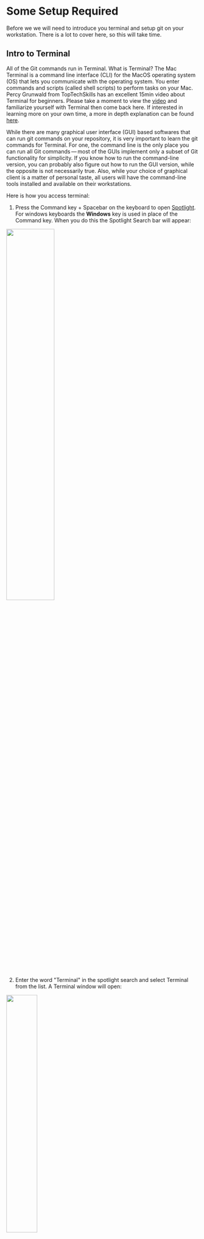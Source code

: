 # Some Setup Required
Before we we will need to introduce you terminal and setup git on your workstation. There is a lot to cover here, so this will take time. 

## Intro to Terminal
All of the Git commands run in Terminal. What is Terminal? The Mac Terminal is a command line interface (CLI) for the MacOS operating system (OS) that lets you communicate with the operating system. You enter commands and scripts (called shell scripts) to perform tasks on your Mac. Percy Grunwald from TopTechSkills has an excellent 15min video about Terminal for beginners. Please take a moment to view the [video](https://www.youtube.com/watch?v=aKRYQsKR46I) and familiarize yourself with Terminal then come back here. If interested in learning more on your own time, a more in depth explanation can be found [here](https://www.youtube.com/watch?v=ogWoUU2DXBU). 

While there are many graphical user interface (GUI) based softwares that can run git commands on your repository, it is very important to learn the git commands for Terminal. For one, the command line is the only place you can run all Git commands — most of the GUIs implement only a subset of Git functionality for simplicity. If you know how to run the command-line version, you can probably also figure out how to run the GUI version, while the opposite is not necessarily true. Also, while your choice of graphical client is a matter of personal taste, all users will have the command-line tools installed and available on their workstations.

Here is how you access terminal:

1. Press the Command key + Spacebar on the keyboard to open [Spotlight](https://support.apple.com/guide/mac-help/search-with-spotlight-mchlp1008/mac). For windows keyboards the **Windows** key is used in place of the Command key.  When you do this the Spotlight Search bar will appear:

<img src="images/spotlight.png" width="50%" height="50%">

2. Enter the word "Terminal" in the spotlight search and select Terminal from the list. A Terminal window will open:

<img src="images/terminalwindow.png" width="40%" height="40%">

3. When you open terminal it will open in the home directory by default. The home directory is the logged-in users working folder. You know you are in the home directory when you see the following :
   
```
 userName@ComputerName ~ %
```    
The ~ (tilde) indicates you are in the home directory. 

Here are some useful commands for terminal (% is prompt and not part of the command):

```
- To see the path of your current directory (Print Working Directory):
% pwd
- To list content of current directory (List items):
% ls
- To navigate to a folder enter folder name after cd (you don't include <around the name>, this is just an example): 
% cd <folder_Name>
- To navigate back up one folder:
% cd ..
- To navigate back up two folders:
% cd ../..
- To navigate to the root folder:
% cd /
- To navigate to the home folder:
% cd ~
- To clear the screen (just leave a prompt):
% clear
- To create a file (you must enter the file extension):
% touch <filename.html>
- To create a folder (Make Directory):
% mkdir <folderName>
- To remove/delete a file:
% rm <index.html>
- To remove/delete an empty folder:
% rmdir <folderName>
- To remove/delete a folder and all of its contents use the "-r" flag (be very careful, this can't be undone):
% rm -r <folderName>
- To copy a file (must be in the folder you want to copy into, expressed as ./ at the end):
% cp <filepath/fileName> ./
Example: copy "index.html" file from "webcourse" folder into your current folder:
% cp webcourse/index.html ./
- To copy an empty folder (must be in the folder you want to copy into, expressed as ./ at the end):
% cp <folderName> ./
- To copy a folder and all of the contents use the -r "flag" (must be in the folder you want to copy into, expressed as ./ at the end):
% cp -r <folderName> ./
Example: copy "webcourse" folder into your current folder and all of its contents you use the "-r" flag:
% cp -r webcourse ./
- To include a space in folder or file name include a \ and then include the space (try to avoid using spaces in file and folder names):
The following will create a folder named "new folder"
% mkdir new\ folder
The following will create a file named "index ten.html"
% touch index\ ten.html
You must also use the backslash to access the directory:
The following will acccess the folder with the name "new folder"
% cd new\ folder
```
Please note that you want to refrain from using spaces when creating file/folder names. We only talk about it here in case you encounter it. Each project will have certain rules around naming conventions. The most common [naming conventions](https://www.freecodecamp.org/news/programming-naming-conventions-explained/) are camel case (camelCase), snake case (snake_case), kebab case (kebab-case), or pascal case (PascalCase). During our course we will be using camel case. 

Please note that there are also [keyboard shortcuts](https://support.apple.com/guide/terminal/keyboard-shortcuts-trmlshtcts/2.14/mac/14.0) for Terminal that you might find useful. 

## Remote Repository Account
Can you use Git without a remote repository account such as GitHub? Yes, but then your repository will only be available locally and not available to others. You want to push your repository to a remote repository in order to collaborate with others. During this course we will be using GitHub; remember their are other services out there. Remember, *Git* is local, *GitHub* is for remote repositories. 

Do you have a GitHub account? If you do, great, if not, please create one here [GitHub Sign Up](https://github.com/signup?ref_cta=Sign+up&ref_loc=header+logged+out&ref_page=%2F&source=header-home). Make sure to use your **personal** email when creating the GitHub account. You will eventually use this account to store your work and possiblky use on your resume. A couple of things about your GitHub account:
   - When creating a username for GitHub make sure to keep it professional. This will be somewhat of a presentation card when searching for employment. 
   - Make sure to use two factor authentication when creating your account.
   - Write down your GitHub username, password, and email for future use. You will need this for password recovery. 
   - Email your GitHub username to your technical instructor.

After creating your GitHub account we will come back here.  

## Do you have Git installed?
Now that you have been introduced to Terminal and have a GitHub account let us get going with Git. Since we will be working with Macs, all steps are for MacOS. Most MacOS computers have Git pre-installed you just have to get it activated. If you want to work from home you have to take a couple more steps (more details later). 

1. Make sure to confirm that you have Git installed. You can do this by running the following git command in Terminal:
```
% git --version
```
Terminal will output something like this:
```
% git version 2.39.2
```

Not installed? Here is a guide on how to install Git on your computer: [Install Git](https://git-scm.com/book/en/v2/Getting-Started-Installing-Git). Follow the steps in order to install Git (make sure to follow steps for your operating system - MacOS or Windows ). 

2. Once you have Git installed we need to customize the environment:

From the Terminal command prompt let's make sure to set up your identity by setting your GitHub user name and email address that you set up earlier. This is important because every Git commit uses this information, and it’s immutably baked into the commits you start creating. In Terminal enter the following (enter **your** information inside the quotation marks): 
```
% git config --global user.name "your-github-user-name"
% git config --global user.email "your@email.com"
```

If you want to check your configuration settings enter the following command in Terminal:

```
git config --list
````
This command will list all the settings Git can find at that point (yours will look different):
```
$ git config --list
user.name=John Doe
user.email=johndoe@example.com
color.status=auto
color.branch=auto
color.interactive=auto
color.diff=auto
```
This initial set up applies to all the Git repositories on the workstation you currently are working on. If you move to another workstation you will need to repeat this process. 

There are a lot of Git commands and you are not expected to know them all. You can always use a reference for the [Git commands](https://git-scm.com/book/en/v2/Appendix-C%3A-Git-Commands-Setup-and-Config) or download one of the following cheat sheets: 
[GitHub Education Git Commands Cheat Sheet](images/git-cheat-sheet-education.pdf) or [GitLab Git Commands Cheat Sheet](images/images/git-cheat-sheet.pdf)

## Your Work/Projects Folder
Since you will be working on shared computer lets make sure to create folder for all of your projects. This will make it easier later on to find your work and not lose it.

1. Open Terminal. Terminal opens in the home directory. While in this home directory create a folder with your name (first initial and Last Name). If your name is "Wallace Grommet" the folder name will be "wGrommet". Enter the following command:

```
mkdir <yourName>
```
You can double check that you created the folder by entering the following command:

```
ls
```
This Terminal command shows you the contents of the folder and you should see the folder you just created listed.

2. Navigate to your folder by entering the following command:

```
% cd <yourName>
```
3. Check to see if you are in your folder. The Terminal prompt should look something like this:

```
<yourName> %
``` 
You just created a folder to save all of your work. Every time you open Terminal you will navigate to this folder before starting your work. 


## [Next - Step 3: First Repository](3_InitializeRepository.md)
